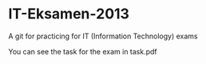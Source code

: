 # IT-Eksamen-2013
A git for practicing for IT (Information Technology) exams


You can see the task for the exam in task.pdf
